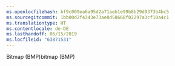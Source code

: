 ```yaml
---
ms.openlocfilehash: bf9c009ea6a95d2a71aeb1e99b8b29d9373b4bc5
ms.sourcegitcommit: 1bb00d2f4343e73ae8d58668f02297a3cf10a4c1
ms.translationtype: HT
ms.contentlocale: de-DE
ms.lasthandoff: 06/15/2019
ms.locfileid: "63871531"
---
```

<span data-ttu-id="eed92-101">Bitmap (BMP)</span><span class="sxs-lookup"><span data-stu-id="eed92-101">bitmap (BMP)</span></span>